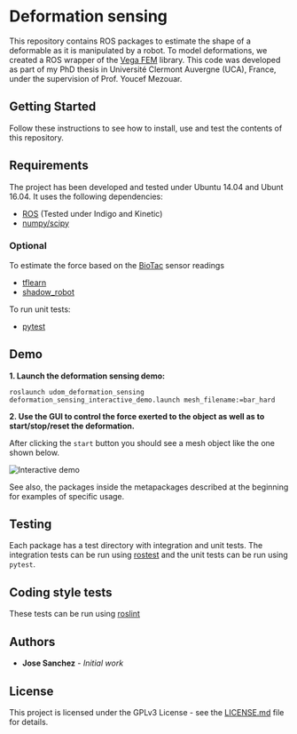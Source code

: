 # Deformation sensing
This repository contains ROS packages to estimate the shape of a deformable as it is manipulated by a robot.
To model deformations, we created a ROS wrapper of the [Vega FEM](http://run.usc.edu/vega/) library.
This code was developed as part of my PhD thesis in Université Clermont Auvergne (UCA), France, under the supervision of Prof. Youcef Mezouar.

## Getting Started
Follow these instructions to see how to install, use and test the contents of this repository.

## Requirements
The project has been developed and tested under Ubuntu 14.04 and Ubunt 16.04. It uses the following
dependencies:

* [ROS](http://wiki.ros.org/ROS/Installation) (Tested under Indigo and Kinetic)
* [numpy/scipy](https://www.scipy.org/install.html)

### Optional
To estimate the force based on the [BioTac](http://wiki.ros.org/BioTac) sensor readings
* [tflearn](http://tflearn.org/installation/ (tensorflow==1.1.0))
* [shadow_robot](http://shadow-robot.readthedocs.io/en/latest/generated/shadow_robot/INSTALL.html)

To run unit tests:
* [pytest](https://docs.pytest.org/en/latest/getting-started.html)


## Demo
**1. Launch the deformation sensing demo:**

```
roslaunch udom_deformation_sensing deformation_sensing_interactive_demo.launch mesh_filename:=bar_hard
```

**2. Use the GUI to control the force exerted to the object as well as to  start/stop/reset the deformation.**

After clicking the `start` button you should see a mesh object like the one shown below.

![Interactive demo](https://raw.githubusercontent.com/jsanch2s/uca_deformation_sensing/master/doc/deformation_sensing.png)


See also, the packages inside the metapackages described at the beginning for examples of
specific usage.



## Testing
Each package has a test directory with integration and unit tests.
The integration tests can be run using [rostest](http://wiki.ros.org/rostest) and the unit tests can
be run using `pytest`.

## Coding style tests
These tests can be run using [roslint](http://wiki.ros.org/roslint)

## Authors

* **Jose Sanchez** - *Initial work*

## License
This project is licensed under the GPLv3 License - see the [LICENSE.md](LICENSE.md) file
for details.

